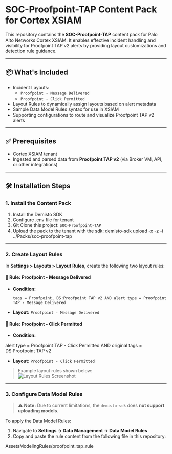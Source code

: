 # SOC-Proofpoint-TAP Content Pack for Cortex XSIAM

This repository contains the **SOC-Proofpoint-TAP** content pack for Palo Alto Networks Cortex XSIAM. It enables effective incident handling and visibility for Proofpoint TAP v2 alerts by providing layout customizations and detection rule guidance.

---

## 📦 What's Included

- Incident Layouts:
  - `Proofpoint - Message Delivered`
  - `Proofpoint - Click Permitted`
- Layout Rules to dynamically assign layouts based on alert metadata
- Sample Data Model Rules syntax for use in XSIAM
- Supporting configurations to route and visualize Proofpoint TAP v2 alerts

---

## ✅ Prerequisites

- Cortex XSIAM tenant
- Ingested and parsed data from **Proofpoint TAP v2** (via Broker VM, API, or other integrations)

---

## 🛠️ Installation Steps

### 1. Install the Content Pack

1. Install the Demisto SDK
2. Configure .env file for tenant
3. Git Clone this project: `SOC-Proofpoint-TAP`
4. Upload the pack to the tenant with the sdk: demisto-sdk upload -x -z -i ../Packs/soc-proofpoint-tap

---

### 2. Create Layout Rules

In **Settings > Layouts > Layout Rules**, create the following two layout rules:

#### 📩 Rule: Proofpoint - Message Delivered

- **Condition:**
  ```text
  tags = Proofpoint, DS:Proofpoint TAP v2 AND alert type = Proofpoint TAP - Message Delivered

- **Layout:** `Proofpoint - Message Delivered`

#### 🔗 Rule: Proofpoint - Click Permitted

- **Condition:**

alert type = Proofpoint TAP - Click Permitted AND original tags = DS:Proofpoint TAP v2
- **Layout:** `Proofpoint - Click Permitted`

> Example layout rules shown below:  
> ![Layout Rules Screenshot](https://github.com/Palo-Cortex/soc-proofpoint-tap/blob/main/images/layout-rule.jpg)

---

### 3. Configure Data Model Rules

> ⚠️ **Note:** Due to current limitations, the `demisto-sdk` does **not support uploading models**.

To apply the Data Model Rules:

1. Navigate to **Settings → Data Management → Data Model Rules**
2. Copy and paste the rule content from the following file in this repository:

AssetsModelingRules/proofpoint_tap_rule
